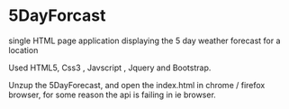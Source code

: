 # 5DayForcast
single HTML page application displaying the 5 day weather forecast for a location 

Used HTML5, Css3 , Javscript , Jquery and Bootstrap.

Unzup the 5DayForecast, and open the  index.html in chrome / firefox browser, for some reason the api is failing in ie browser.
